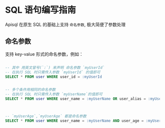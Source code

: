 # SQL 语句编写指南

Apisql 在原生 SQL 的基础上支持 `命名参数`, 极大简便了参数处理

## 命名参数

支持 key-value 形式的命名参数，例如：

```sql

-- 其中 用英文冒号(`:`) 来声明 命名参数 `myUserId`
-- 在执行 SQL 时只需传入参数 `myUserId` 的值即可
SELECT * FROM user WHERE user_id = :myUserId


-- 多个条件用相同的命名参数  
-- 在执行 SQL 时只需传入参数 `myUserName`的值即可
SELECT * FROM user WHERE user_name = :myUserName OR user_alias = :myUserName



-- `myUserAge`,`myUserAge` 都是命名参数 
SELECT * FROM user WHERE user_name = :myUserName AND user_age = :myUserAge


```
